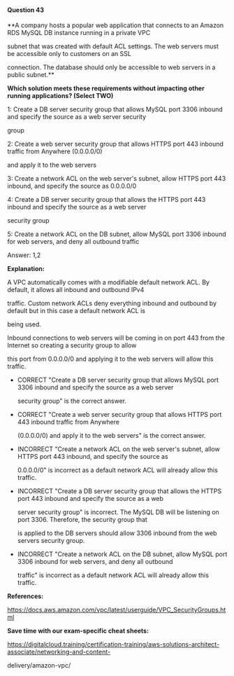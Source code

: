 #### Question  43


**A company hosts a popular web application that connects to an Amazon RDS MySQL DB instance running in a private VPC

subnet that was created with default ACL settings. The web servers must be accessible only to customers on an SSL

connection. The database should only be accessible to web servers in a public subnet.**


**Which solution meets these requirements without impacting other running applications? (Select TWO)**


1: Create a DB server security group that allows MySQL port 3306 inbound and specify the source as a web server security

group


2: Create a web server security group that allows HTTPS port 443 inbound traffic from Anywhere (0.0.0.0/0)

and apply it to the web servers


3: Create a network ACL on the web server's subnet, allow HTTPS port 443 inbound, and specify the source as 0.0.0.0/0


4: Create a DB server security group that allows the HTTPS port 443 inbound and specify the source as a web server

security group


5: Create a network ACL on the DB subnet, allow MySQL port 3306 inbound for web servers, and deny all outbound traffic


Answer: 1,2


**Explanation:**


A VPC automatically comes with a modifiable default network ACL. By default, it allows all inbound and outbound IPv4

traffic. Custom network ACLs deny everything inbound and outbound by default but in this case a default network ACL is

being used.


Inbound connections to web servers will be coming in on port 443 from the Internet so creating a security group to allow

this port from 0.0.0.0/0 and applying it to the web servers will allow this traffic.


- CORRECT "Create a DB server security group that allows MySQL port 3306 inbound and specify the source as a web server

  security group" is the correct answer.


- CORRECT "Create a web server security group that allows HTTPS port 443 inbound traffic from Anywhere

  (0.0.0.0/0) and apply it to the web servers" is the correct answer.


- INCORRECT "Create a network ACL on the web server's subnet, allow HTTPS port 443 inbound, and specify the source as

  0.0.0.0/0" is incorrect as a default network ACL will already allow this traffic.


- INCORRECT "Create a DB server security group that allows the HTTPS port 443 inbound and specify the source as a web

  server security group" is incorrect. The MySQL DB will be listening on port 3306. Therefore, the security group that

  is applied to the DB servers should allow 3306 inbound from the web servers security group.


- INCORRECT "Create a network ACL on the DB subnet, allow MySQL port 3306 inbound for web servers, and deny all outbound

  traffic" is incorrect as a default network ACL will already allow this traffic.


**References:**


https://docs.aws.amazon.com/vpc/latest/userguide/VPC_SecurityGroups.html


**Save time with our exam-specific cheat sheets:**


https://digitalcloud.training/certification-training/aws-solutions-architect-associate/networking-and-content-

delivery/amazon-vpc/

